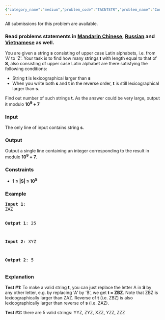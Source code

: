```yaml
---
{"category_name":"medium","problem_code":"TACNTSTR","problem_name":"Counting Strings","languages_supported":{"0":"ADA","1":"ASM","2":"BASH","3":"BF","4":"C","5":"C99 strict","6":"CAML","7":"CLOJ","8":"CLPS","9":"CPP 4.3.2","10":"CPP 4.9.2","11":"CPP14","12":"CS2","13":"D","14":"ERL","15":"FORT","16":"FS","17":"GO","18":"HASK","19":"ICK","20":"ICON","21":"JAVA","22":"JS","23":"LISP clisp","24":"LISP sbcl","25":"LUA","26":"NEM","27":"NICE","28":"NODEJS","29":"PAS fpc","30":"PAS gpc","31":"PERL","32":"PERL6","33":"PHP","34":"PIKE","35":"PRLG","36":"PYPY","37":"PYTH","38":"PYTH 3.4","39":"RUBY","40":"SCALA","41":"SCM chicken","42":"SCM guile","43":"SCM qobi","44":"ST","45":"TCL","46":"TEXT","47":"WSPC"},"max_timelimit":1,"source_sizelimit":50000,"problem_author":"tuananh93","problem_tester":"errichto","date_added":"9-09-2016","tags":{"0":"cook74","1":"dynamic","2":"medium","3":"tuananh93"},"editorial_url":"http://discuss.codechef.com/problems/TACNTSTR","time":{"view_start_date":1474223400,"submit_start_date":1474223400,"visible_start_date":1474223400,"end_date":1735669800},"layout":"problem"}
---
```

<span class="solution-visible-txt">All submissions for this problem are available.</span><h3> Read problems statements in <a target="_blank" href="http://www.codechef.com/download/translated/COOK74/mandarin/TACNTSTR.pdf">Mandarin Chinese</a>, <a target="_blank" href="http://www.codechef.com/download/translated/COOK74/russian/TACNTSTR.pdf">Russian</a> and <a target="_blank" href="http://www.codechef.com/download/translated/COOK74/vietnamese/TACNTSTR.pdf">Vietnamese</a> as well.</h3>



<p>
You are given a string <b>s</b> consisting of upper case Latin alphabets, i.e. from 'A' to 'Z'. Your task is to find how many strings <b>t</b> with length equal to that of <b>S</b>, also consisting of upper case Latin alphabet are there satisfying the following conditions:
<ul>
<li>String <b>t</b> is lexicographical larger than <b>s</b></li>
<li>When you write both <b>s</b> and <b>t</b> in the reverse order, <b>t</b> is still lexicographical larger than <b>s</b>.</li>
</ul>
</p>

<p>
Find out number of such strings <b>t</b>. As the answer could be very large, output it modulo <b>10<sup>9</sup> + 7</b>
</p>

<h3>Input</h3>
<p>
The only line of input contains string <b>s</b>.
</p>

<h3>Output</h3>
<p>
Output a single line containing an integer corresponding to the result in modulo <b>10<sup>9</sup> + 7</b>.
</p>

<h3>Constraints</h3>
<ul>
<li><b>1 ≤ |S| ≤ 10<sup>5</sup></b></li>
</ul>

<h3>Example</h3>
<pre>
<b>Input 1</b>:
ZAZ

<b>Output 1</b>:
25

<b>Input 2</b>:
XYZ

<b>Output 2</b>:
5
</pre>

<h3>Explanation</h3>

<p>
<b>Test #1:</b> To make a valid string <b>t</b>, you can just replace the letter A in <b>S</b> by any other letter, e.g. by replacing 'A' by 'B', we get <b>t = ZBZ</b>. Note that ZBZ is lexicographically larger than ZAZ. Reverse of <b>t</b> (i.e. ZBZ) is also lexicographically larger than reverse of <b>s</b> (i.e. ZAZ).
</p>

<p>
<b>Test #2:</b> there are 5 valid strings: YYZ, ZYZ, XZZ, YZZ, ZZZ
</p>
